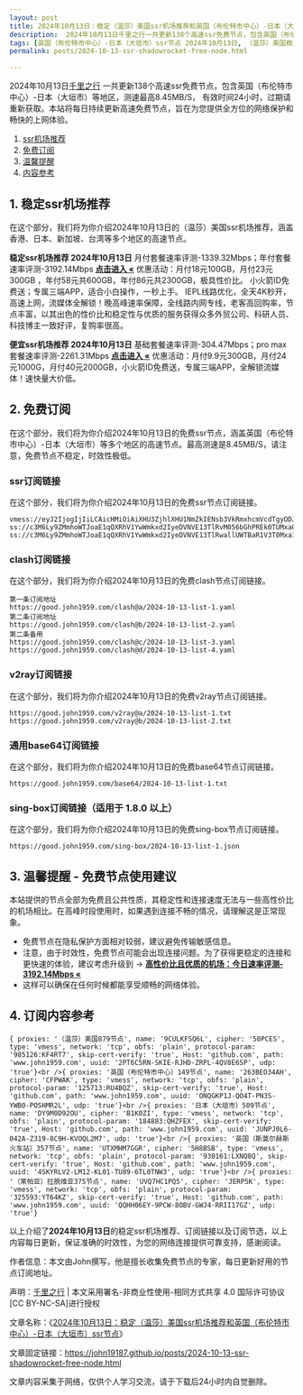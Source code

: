```yaml
---
layout: post
title: 2024年10月13日：稳定（温莎）美国ssr机场推荐和英国（布伦特市中心）-日本（大垣市）ssr节点
description:  2024年10月13日千里之行一共更新138个高速ssr免费节点，包含英国（布伦特市中心）-日本（大垣市）等地区，测速最高8.45MB/S， 有效时间24小时，过期请重新获取。本站将每日持续更新高速免费节点，旨在为您提供全方位的网络保护和畅快的上网体验
tags: [英国（布伦特市中心）-日本（大垣市）ssr节点 2024年10月13日, （温莎）美国稳定ssr机场推荐 2024年10月13日]
permalink: posts/2024-10-13-ssr-shadowrocket-free-node.html

---
```



2024年10月13日[千里之行](https://john19187.github.io) 一共更新138个高速ssr免费节点，包含英国（布伦特市中心）-日本（大垣市）等地区，测速最高8.45MB/S， 有效时间24小时，过期请重新获取。本站将每日持续更新高速免费节点，旨在为您提供全方位的网络保护和畅快的上网体验。

1. [ssr机场推荐](#1-稳定ssr机场推荐)
2. [免费订阅](#2-免费订阅)
3. [温馨提醒](#3-温馨提醒---免费节点使用建议)
4. [内容参考](#4-订阅内容参考)

## 1. 稳定ssr机场推荐

在这个部分，我们将为你介绍2024年10月13日的（温莎）美国ssr机场推荐，涵盖香港、日本、新加坡、台湾等多个地区的高速节点。

<div class="good cat1"><strong>稳定ssr机场推荐 2024年10月13日</strong> 月付套餐速率评测-1339.32Mbps；年付套餐速率评测-3192.14Mbps <strong><a href="https://good.john1959.com/lepl/2024-10-13" target="_blank">点击进入 «</a></strong> 优惠活动：月付18元100GB，月付23元300GB ，年付58元共600GB，年付86元共2300GB，极具性价比。 小火箭ID免费送；专属三端APP，适合小白操作，一秒上手。 IEPL线路优化，全天4K秒开，高速上网，流媒体全解锁！晚高峰速率保障，全线路内网专线，老客高回购率，节点丰富，以其出色的性价比和稳定性与优质的服务获得众多外贸公司、科研人员、科技博主一致好评，复购率很高。</div><div class="good cat2">

<strong>便宜ssr机场推荐 2024年10月13日</strong> 基础套餐速率评测-304.47Mbps；pro max套餐速率评测-2261.31Mbps <strong><a href="https://good.john1959.com/cheap/2024-10-13" target="_blank">点击进入 «</a></strong> 优惠活动：月付9.9元300GB，月付24元1000G，月付40元2000GB，小火箭ID免费送，专属三端APP，全解锁流媒体！速快量大价低。</div>

## 2. 免费订阅

在这个部分，我们将为你介绍2024年10月13日的免费ssr节点，涵盖英国（布伦特市中心）-日本（大垣市）等多个地区的高速节点。最高测速是8.45MB/S，请注意，免费节点不稳定，时效性极低。

### ssr订阅链接

在这个部分，我们将为你介绍2024年10月13日的免费ssr节点订阅链接。

```
vmess://eyJ2IjogIjIiLCAicHMiOiAiXHU3ZjhlXHU1NmZkIENsb3VkRmxhcmVcdTgyODJcdTcwYjkiLCAiYWRkIjogIjEwNC4xOC4xODkuMTkiLCAicG9ydCI6ICI4MDgwIiwgImlkIjogImI1NTFhYTIyLTIyYWYtMTFlZS1iOGQ4LWYyM2M5MzJlYjY4ZCIsICJhaWQiOiAiMCIsICJzY3kiOiAiYXV0byIsICJuZXQiOiAid3MiLCAidHlwZSI6ICJub25lIiwgImhvc3QiOiAib2lpY3R3Lnl5ZHNpaS5jb20iLCAicGF0aCI6ICIvIiwgInRscyI6ICIiLCAic25pIjogIiIsICJhbHBuIjogIiJ9
ss://c3M6Ly9ZMmhoWTJoaE1qQXRhV1YwWmkxd2IyeDVNVE13TlRvM056bGhPREk0TUMxa05tWXhMVFJpWW1JdE9UQmhZUzFtTURabE1UVmhNV1k1TXpZ@free.2apzhfa:31641#9%7C%F0%9F%87%BB%F0%9F%87%B3%E8%B6%8A%E5%8D%97%2001%20%7C%201x%20VN
ss://c3M6Ly9ZMmhoWTJoaE1qQXRhV1YwWmkxd2IyeDVNVE13TlRwallUWTBaR1V3T0Mxa1l6RXdMVFF4TVdRdFltRTFPUzAzTWpjM1pXRTRPREpqTXpn@free.2weradf:36115#7%7C%F0%9F%87%AF%F0%9F%87%B5%20%E6%97%A5%E6%9C%AC%2003%20%7C%201x%20JP
```

### clash订阅链接

在这个部分，我们将为你介绍2024年10月13日的免费clash节点订阅链接。

```
第一条订阅地址
https://good.john1959.com/clash@a/2024-10-13-list-1.yaml
第二条订阅地址
https://good.john1959.com/clash@b/2024-10-13-list-2.yaml
第二条备用
https://good.john1959.com/clash@c/2024-10-13-list-3.yaml
https://good.john1959.com/clash@d/2024-10-13-list-4.yaml
```

### v2ray订阅链接

在这个部分，我们将为你介绍2024年10月13日的免费v2ray节点订阅链接。

```
https://good.john1959.com/v2ray@a/2024-10-13-list-1.txt
https://good.john1959.com/v2ray@b/2024-10-13-list-2.txt
```

### 通用base64订阅链接

在这个部分，我们将为你介绍2024年10月13日的免费base64节点订阅链接。

```
https://good.john1959.com/base64/2024-10-13-list-1.txt
```

### sing-box订阅链接（适用于 1.8.0 以上）

在这个部分，我们将为你介绍2024年10月13日的免费sing-box节点订阅链接。

```
https://good.john1959.com/sing-box/2024-10-13-list-1.json
```

## 3. 温馨提醒 - 免费节点使用建议

本站提供的节点全部为免费且公共性质，其稳定性和连接速度无法与一些高性价比的机场相比。在高峰时段使用时，如果遇到连接不畅的情况，请理解这是正常现象。

- 免费节点在隐私保护方面相对较弱，建议避免传输敏感信息。
- 注意，由于时效性，免费节点可能会出现连接问题。为了获得更稳定的连接和更快速的体验，建议考虑升级到 → <strong>[高性价比且优质的机场：今日速率评测- 3192.14Mbps «](https://good.john1959.com/lepl/2024-10-13)</strong>
- 这样可以确保在任何时候都能享受顺畅的网络体验。

## 4. 订阅内容参考

```
{ proxies: '（温莎）美国879节点', name: '9CULKFSQ6L', cipher: '50PCES', type: 'vmess', network: 'tcp', obfs: 'plain', protocol-param: '985126:KF4RT7', skip-cert-verify: 'true', Host: 'github.com', path: 'www.john1959.com', uuid: '2PT6C5RN-SKIE-RJHD-ZRPL-4QV8E6SP', udp: 'true'}<br />{ proxies: '英国（布伦特市中心）149节点', name: '263BEO34AH', cipher: 'CFPWAK', type: 'vmess', network: 'tcp', obfs: 'plain', protocol-param: '125713:RU4BQZ', skip-cert-verify: 'true', Host: 'github.com', path: 'www.john1959.com', uuid: 'ONQGKP1J-QO4T-PN3S-YWB0-POSHMR2L', udp: 'true'}<br />{ proxies: '日本（大垣市）509节点', name: 'DY9M0D92OU', cipher: 'B1K0ZI', type: 'vmess', network: 'tcp', obfs: 'plain', protocol-param: '184883:QHZFEX', skip-cert-verify: 'true', Host: 'github.com', path: 'www.john1959.com', uuid: 'JUNPJ0L6-042A-Z319-8C9H-KVOQL2M7', udp: 'true'}<br />{ proxies: '英国（斯莫尔赫斯火车站）357节点', name: 'UTXMHM7GGR', cipher: '5H8BSB', type: 'vmess', network: 'tcp', obfs: 'plain', protocol-param: '930161:LXNQ8Q', skip-cert-verify: 'true', Host: 'github.com', path: 'www.john1959.com', uuid: '4SKYRLV2-LM12-KL01-TU89-6TL0TNW3', udp: 'true'}<br />{ proxies: '（莱帕亚）拉脱维亚375节点', name: 'UVQ7HC1PQ5', cipher: 'JERP5K', type: 'vmess', network: 'tcp', obfs: 'plain', protocol-param: '325593:YT64KZ', skip-cert-verify: 'true', Host: 'github.com', path: 'www.john1959.com', uuid: 'QQHH06EY-9PCW-8OBV-GWJ4-RRII17GZ', udp: 'true'}
```

以上介绍了<strong>2024年10月13日</strong>的稳定ssr机场推荐、订阅链接以及订阅节选，以上内容每日更新，保证准确的时效性，为您的网络连接提供可靠支持，感谢阅读。

作者信息：本文由John撰写，他是擅长收集免费节点的专家，每日更新好用的节点订阅地址。

声明：[千里之行](https://john19187.github.io) | 本文采用署名-非商业性使用-相同方式共享 4.0 国际许可协议[CC BY-NC-SA]进行授权

文章名称：《[2024年10月13日：稳定（温莎）美国ssr机场推荐和英国（布伦特市中心）-日本（大垣市）ssr节点](https://john19187.github.io/posts/2024-10-13-ssr-shadowrocket-free-node.html)》

文章固定链接：https://john19187.github.io/posts/2024-10-13-ssr-shadowrocket-free-node.html


文章内容采集于网络，仅供个人学习交流，请于下载后24小时内自觉删除。

